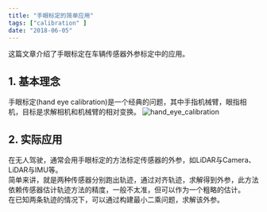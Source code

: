```yaml
---
title: "手眼标定的简单应用"
tags: ["calibration" ]
date: "2018-06-05"
---
```

这篇文章介绍了手眼标定在车辆传感器外参标定中的应用。
<!--more-->

## 1. 基本理念
手眼标定(hand eye calibration)是一个经典的问题，其中手指机械臂，眼指相机，目标是求解相机和机械臂的相对变换。
![hand_eye_calibration](/media/posts/2018-06-05-hand-eye/extrinsic-camera-calibration-eye-in-hand.png)

## 2. 实际应用
在无人驾驶，通常会用手眼标定的方法标定传感器的外参，如LiDAR与Camera、LiDAR与IMU等。  
简单来讲，就是两种传感器分别跑出轨迹，通过对齐轨迹，求解得到外参，此方法依赖传感器估计轨迹方法的精度，一般不太准，但可以作为一个粗略的估计。  
在已知两条轨迹的情况下，可以通过构建最小二乘问题，求解该外参。
